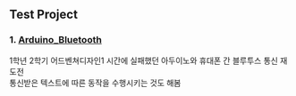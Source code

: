 ## Test Project
### 1. [Arduino_Bluetooth](https://github.com/PolyGon-13/Sub_Project/tree/ec084bc6c52cefe3bc027583a451853aa10bbf9a/arduino_bluetooth)
1학년 2학기 어드벤쳐디자인1 시간에 실패했던 아두이노와 휴대폰 간 블루투스 통신 재도전</br>
통신받은 텍스트에 따른 동작을 수행시키는 것도 해봄

